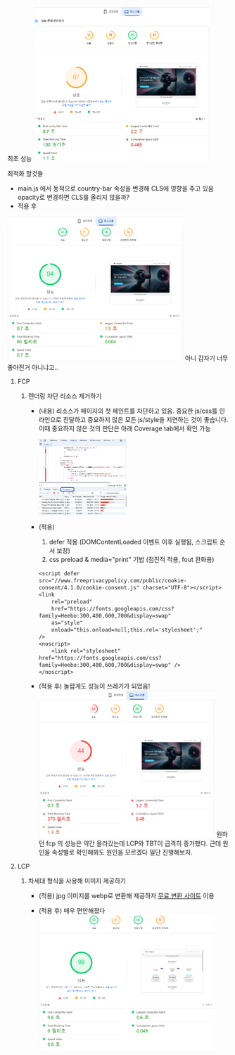 최초 성능
<img src="./images/readme/스크린샷 2025-06-04 164206.png" width=400 />

최적화 할것들

- main.js 에서 동적으로 country-bar 속성을 변경해 CLS에 영향을 주고 있음 opacity로 변경하면 CLS를 올리지 않을까?
- 적용 후 
<img src="./images/readme/스크린샷 2025-06-04 170711.png" width=400 />
아니 갑자기 너무 좋아진거 아니냐고..

1. FCP
    1) 렌더링 차단 리소스 제거하기
        - (내용) 리소스가 페이지의 첫 페인트를 차단하고 있음. 중요한 js/css를 인라인으로 전달하고 중요하지 않은 모든 js/style을 지연하는 것이 좋습니다. 이때 중요하지 않은 것의 판단은 아래 Coverage tab에서 확인 가능

            <img src="./images/readme/스크린샷 2025-06-04 173203.png" width=200 />
        
        - (적용)
            1. defer 적용 (DOMContentLoaded 이벤트 이후 실행됨, 스크립트 순서 보장) 
            2. css preload & media="print" 기법 (점진적 적용, fout 완화용)
            ```
            <script defer src="//www.freeprivacypolicy.com/public/cookie-consent/4.1.0/cookie-consent.js" charset="UTF-8"></script>
            <link
                rel="preload"
                href="https://fonts.googleapis.com/css?family=Heebo:300,400,600,700&display=swap"
                as="style"
                onload="this.onload=null;this.rel='stylesheet';"
            />
            <noscript>
                <link rel="stylesheet" href="https://fonts.googleapis.com/css?family=Heebo:300,400,600,700&display=swap" />
            </noscript>
            ```
        - (적용 후)
            놀랍게도 성능이 쓰레기가 되었음!
            <img src="./images/readme/스크린샷 2025-06-04 173546.png" width=400 />
            원하던 fcp 의 성능은 약간 올라갔는데 LCP와 TBT이 급격히 증가했다. 근데 원인을 속성별로 확인해봐도 원인을 모르겠다 일단 진행해보자.

2. LCP
    1) 차세대 형식을 사용해 이미지 제공하기
        - (적용) jpg 이미지를 webp로 변환해 제공하자
        [무료 변환 사이트](https://convertio.co/kr/jpg-webp/) 이용

        - (적용 후) 매우 편안해졌다
            <img src="./images/readme/스크린샷 2025-06-04 175720.png" width=400 />

    